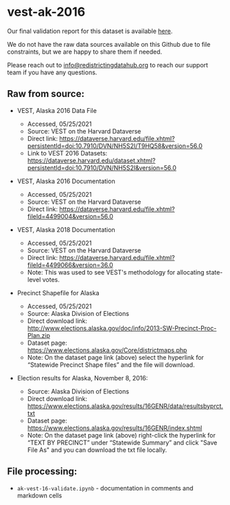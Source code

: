 # vest-ak-2016

Our final validation report for this dataset is available [here](https://redistrictingdatahub.org/dataset/vest-2016-alaska-precinct-and-election-results/).

We do not have the raw data sources available on this Github due to file constraints, but we are happy to share them if needed.

Please reach out to info@redistrictingdatahub.org to reach our support team if you have any questions.

## Raw from source:

- VEST, Alaska 2016 Data File  
    - Accessed, 05/25/2021
    - Source: VEST on the Harvard Dataverse
    - Direct link:
https://dataverse.harvard.edu/file.xhtml?persistentId=doi:10.7910/DVN/NH5S2I/T9HQ58&version=56.0
    - Link to VEST 2016 Datasets:
https://dataverse.harvard.edu/dataset.xhtml?persistentId=doi:10.7910/DVN/NH5S2I&version=56.0

- VEST, Alaska 2016 Documentation
    - Accessed, 05/25/2021
    - Source: VEST on the Harvard Dataverse
    - Direct link:
https://dataverse.harvard.edu/file.xhtml?fileId=4499004&version=56.0

- VEST, Alaska 2018 Documentation
    - Accessed, 05/25/2021
    - Source: VEST on the Harvard Dataverse
    - Direct link:
https://dataverse.harvard.edu/file.xhtml?fileId=4499066&version=36.0
    - Note: This was used to see VEST's methodology for allocating state-level votes.

- Precinct Shapefile for Alaska
    - Accessed, 05/25/2021
    - Source: Alaska Division of Elections
    - Direct download link:
http://www.elections.alaska.gov/doc/info/2013-SW-Precinct-Proc-Plan.zip
    - Dataset page: https://www.elections.alaska.gov/Core/districtmaps.php
    - Note: On the dataset page link (above) select the hyperlink for “Statewide Precinct Shape files” and the file will download.
    
- Election results for Alaska, November 8, 2016:
    - Source: Alaska Division of Elections
    - Direct download link:
https://www.elections.alaska.gov/results/16GENR/data/resultsbyprct.txt
    - Dataset page: https://www.elections.alaska.gov/results/16GENR/index.shtml
    - Note: On the dataset page link (above) right-click the hyperlink for “TEXT BY PRECINCT” under “Statewide Summary” and click "Save File As" and you can download the txt file locally.

## File processing: 

- `ak-vest-16-validate.ipynb` - documentation in comments and markdown cells
